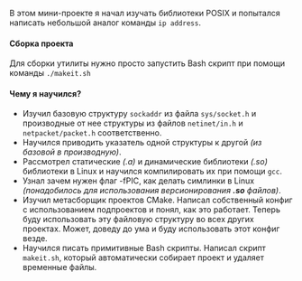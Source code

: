 В этом мини-проекте я начал изучать библиотеки POSIX и попытался написать небольшой аналог команды `ip address`.

#### Сборка проекта
Для сборки утилиты нужно просто запустить Bash скрипт при помощи команды `./makeit.sh`

#### Чему я научился?
- Изучил базовую структуру `sockaddr` из файла `sys/socket.h` и производные от нее структуры из файлов `netinet/in.h` и `netpacket/packet.h` соответственно.
- Научился приводить указатель одной структуры к другой *(из базовой в производную)*.
- Рассмотрел статические *(.a)* и динамические библиотеки *(.so)* библиотеки в Linux и научился компилировать их при помощи `gcc`.
- Узнал зачем нужен флаг -fPIC, как делать симлинки в Linux *(понадобилось для использования версионирования **.so** файлов)*.
- Изучил метасборщик проектов CMake. Написал собственный конфиг с использованием подпроектов и понял, как это работает. Теперь буду использовать эту файловую структуру во всех других проектах. Может, доведу до ума и буду использовать этот конфиг везде.
- Научился писать примитивные Bash скрипты. Написал скрипт `makeit.sh`, который автоматически собирает проект и удаляет временные файлы.

